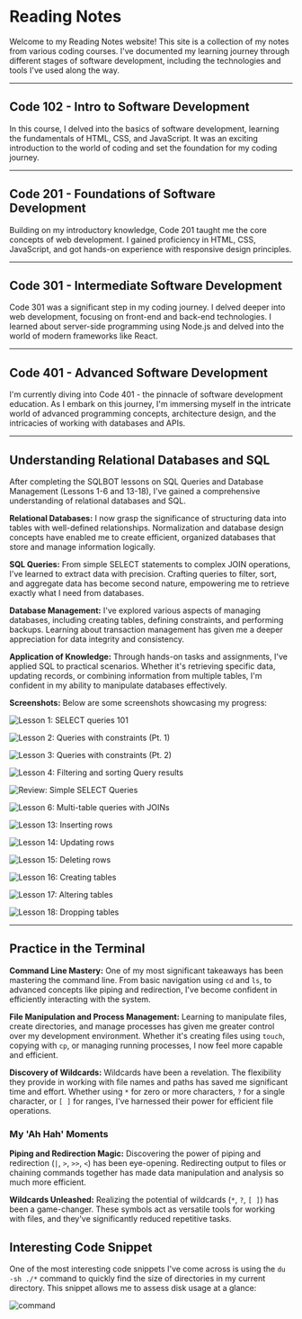 # Reading Notes

Welcome to my Reading Notes website! This site is a collection of my notes from various coding courses. I've documented my learning journey through different stages of software development, including the technologies and tools I've used along the way.

---

## Code 102 - Intro to Software Development

In this course, I delved into the basics of software development, learning the fundamentals of HTML, CSS, and JavaScript. It was an exciting introduction to the world of coding and set the foundation for my coding journey.

---

## Code 201 - Foundations of Software Development

Building on my introductory knowledge, Code 201 taught me the core concepts of web development. I gained proficiency in HTML, CSS, JavaScript, and got hands-on experience with responsive design principles.

---

## Code 301 - Intermediate Software Development

Code 301 was a significant step in my coding journey. I delved deeper into web development, focusing on front-end and back-end technologies. I learned about server-side programming using Node.js and delved into the world of modern frameworks like React.

---

## Code 401 - Advanced Software Development

I'm currently diving into Code 401 - the pinnacle of software development education. As I embark on this journey, I'm immersing myself in the intricate world of advanced programming concepts, architecture design, and the intricacies of working with databases and APIs.

---

## Understanding Relational Databases and SQL

After completing the SQLBOT lessons on SQL Queries and Database Management (Lessons 1-6 and 13-18), I've gained a comprehensive understanding of relational databases and SQL.

**Relational Databases:** I now grasp the significance of structuring data into tables with well-defined relationships. Normalization and database design concepts have enabled me to create efficient, organized databases that store and manage information logically.

**SQL Queries:** From simple SELECT statements to complex JOIN operations, I've learned to extract data with precision. Crafting queries to filter, sort, and aggregate data has become second nature, empowering me to retrieve exactly what I need from databases.

**Database Management:** I've explored various aspects of managing databases, including creating tables, defining constraints, and performing backups. Learning about transaction management has given me a deeper appreciation for data integrity and consistency.

**Application of Knowledge:** Through hands-on tasks and assignments, I've applied SQL to practical scenarios. Whether it's retrieving specific data, updating records, or combining information from multiple tables, I'm confident in my ability to manipulate databases effectively.

**Screenshots:** Below are some screenshots showcasing my progress:

![Lesson 1: SELECT queries 101](./imgs/1.png)

![Lesson 2: Queries with constraints (Pt. 1)](./imgs/2.png)

![Lesson 3: Queries with constraints (Pt. 2)](./imgs/3.png)

![Lesson 4: Filtering and sorting Query results](./imgs/4.png)

![Review: Simple SELECT Queries](./imgs/5.png)

![Lesson 6: Multi-table queries with JOINs](./imgs/6.png)

![Lesson 13: Inserting rows](./imgs/13.png)

![Lesson 14: Updating rows](./imgs/14.png)

![Lesson 15: Deleting rows](./imgs/15.png)

![Lesson 16: Creating tables](./imgs/16.png)

![Lesson 17: Altering tables](./imgs/17.png)

![Lesson 18: Dropping tables](./imgs/18.png)

---

## Practice in the Terminal


**Command Line Mastery:** One of my most significant takeaways has been mastering the command line. From basic navigation using `cd` and `ls`, to advanced concepts like piping and redirection, I've become confident in efficiently interacting with the system.

**File Manipulation and Process Management:** Learning to manipulate files, create directories, and manage processes has given me greater control over my development environment. Whether it's creating files using `touch`, copying with `cp`, or managing running processes, I now feel more capable and efficient.

**Discovery of Wildcards:** Wildcards have been a revelation. The flexibility they provide in working with file names and paths has saved me significant time and effort. Whether using `*` for zero or more characters, `?` for a single character, or `[ ]` for ranges, I've harnessed their power for efficient file operations.


### My 'Ah Hah' Moments

**Piping and Redirection Magic:** Discovering the power of piping and redirection (`|`, `>`, `>>`, `<`) has been eye-opening. Redirecting output to files or chaining commands together has made data manipulation and analysis so much more efficient.

**Wildcards Unleashed:** Realizing the potential of wildcards (`*`, `?`, `[ ]`) has been a game-changer. These symbols act as versatile tools for working with files, and they've significantly reduced repetitive tasks.

## Interesting Code Snippet

One of the most interesting code snippets I've come across is using the `du -sh ./*` command to quickly find the size of directories in my current directory. This snippet allows me to assess disk usage at a glance:

![command](./imgs/cammand.png)
